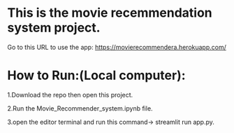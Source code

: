 # This is the movie recemmendation system project.

 Go to this URL to use the app: https://movierecommendera.herokuapp.com/

# How to Run:(Local computer):

 1.Download the repo then open this project.

 2.Run the Movie_Recommender_system.ipynb file.

 3.open the editor terminal and run this command-> streamlit run app.py.
 
